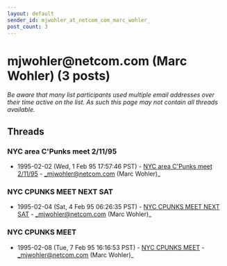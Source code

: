 ```yaml
---
layout: default
sender_id: mjwohler_at_netcom_com_marc_wohler_
post_count: 3
---
```


# mjwohler<span>@</span>netcom.com (Marc Wohler) (3 posts)

_Be aware that many list participants used multiple email addresses over their time active on the list. As such this page may not contain all threads available._

## Threads

### NYC area C'Punks meet 2/11/95
+ 1995-02-02 (Wed, 1 Feb 95 17:57:46 PST) - [NYC area C'Punks meet 2/11/95](/archive/1995/02/95400457d0e1006847dbf2e3a7a0d03d7dae7b6bd5f351719c8d9d4347685317) - _mjwohler@netcom.com (Marc Wohler)_

### NYC CPUNKS MEET NEXT SAT
+ 1995-02-04 (Sat, 4 Feb 95 06:26:35 PST) - [NYC CPUNKS MEET NEXT SAT](/archive/1995/02/296ee3a8cf440a02d434ccf9c6446943d6ec7c7783e48430d23a0cbbe9d2683e) - _mjwohler@netcom.com (Marc Wohler)_

### NYC CPUNKS MEET
+ 1995-02-08 (Tue, 7 Feb 95 16:16:53 PST) - [NYC CPUNKS MEET](/archive/1995/02/47bcb894067f81582f8f340f2df601101d5075e4ffbd9cc076c2cb385dcbdd09) - _mjwohler@netcom.com (Marc Wohler)_

